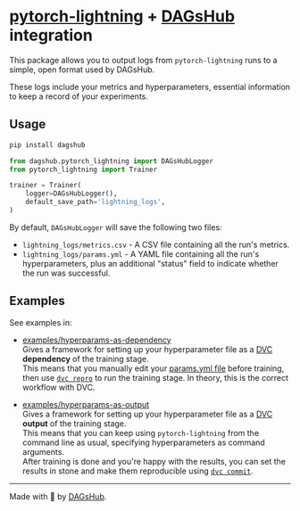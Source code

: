 # [pytorch-lightning](https://github.com/williamFalcon/pytorch-lightning/) + [DAGsHub](https://dagshub.com) integration

This package allows you to output logs from `pytorch-lightning` runs to a simple, open format used by DAGsHub.

These logs include your metrics and hyperparameters, essential information to keep a record of your experiments.

## Usage
```bash
pip install dagshub
```
```python
from dagshub.pytorch_lightning import DAGsHubLogger
from pytorch_lightning import Trainer

trainer = Trainer(
    logger=DAGsHubLogger(),
    default_save_path='lightning_logs',
)
```

By default, `DAGsHubLogger` will save the following two files:
* `lightning_logs/metrics.csv` - A CSV file containing all the run's metrics.
* `lightning_logs/params.yml` - A YAML file containing all the run's hyperparameters, plus an additional "status" field to
    indicate whether the run was successful.

## Examples

See examples in:
* [examples/hyperparams-as-dependency](/examples/pytorch-lightning/hyperparams-as-dependency/) <br/>
    Gives a framework for setting up your hyperparameter file as a [DVC](https://dvc.org) __dependency__ of the training stage. <br/>
    This means that you manually edit your [params.yml file](../../examples/pytorch-lightning/hyperparams-as-dependency/params.yml) before training,
    then use [`dvc repro`](https://dvc.org/doc/command-reference/repro) to run the training stage.
    In theory, this is the correct workflow with DVC.
    
* [examples/hyperparams-as-output](/examples/pytorch-lightning/hyperparams-as-output/) <br/>
    Gives a framework for setting up your hyperparameter file as a [DVC](https://dvc.org) __output__ of the training stage. <br/>
    This means that you can keep using `pytorch-lightning` from the command line as usual, specifying hyperparameters as
    command arguments. <br/>
    After training is done and you're happy with the results, you can set the results in stone and make them reproducible
    using [`dvc commit`](https://dvc.org/doc/command-reference/commit).

---

Made with 🐶 by [DAGsHub](https://dagshub.com/).
